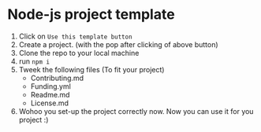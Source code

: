 # Node-js project template

1. Click on `Use this template button`
2. Create a project. (with the pop after clicking of above button)
3. Clone the repo to your local machine
4. run `npm i`
5. Tweek the following files (To fit your project)
	- Contributing.md
	- Funding.yml
	- Readme.md
	- License.md
6. Wohoo you set-up the project correctly now. Now you can use it for you project :)

